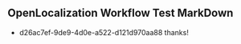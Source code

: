 ## OpenLocalization Workflow Test MarkDown

* d26ac7ef-9de9-4d0e-a522-d121d970aa88 
thanks!



<!--HONumber=Jan16_HO3-->
